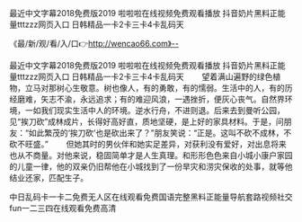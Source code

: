 最近中文字幕2018免费版2019
啦啦啦在线视频免费观看播放
抖音奶片黑料正能量tttzzz网页入口
日韩精品一卡2卡三卡4卡乱码天


《最/新/观/看/入/口👉http://wencao66.com》--

最近中文字幕2018免费版2019
啦啦啦在线视频免费观看播放
抖音奶片黑料正能量tttzzz网页入口
日韩精品一卡2卡三卡4卡乱码天
　　望着满山遍野的绿色植物，立马对那树心生敬意。树也像人，有的勇敢，有的懦弱。生活中的人，有的历经磨难，矢志不渝，永远追求；有的难迎风浪，一遇挫折，便灰心丧气。自然界环境，一如我们现实生活中人的环境。逆水行舟，不进则退。后来去到曼听公园，见“挨刀砍”成林成片，长得好高好直，质地坚硬，是上好的家具材料。于是，问朋友：“如此繁茂的‘挨刀砍’也是砍出来了？”朋友笑说：“正是。这叫不砍不成林，不砍不旺盛。”
　　但她其时的男伙伴和她实足差异，对获利没有爱好，对出息将来也从不商量。对他来说，稳固简单才是人生真理。和形形色色来自小城小康户家园的儿童一律，他的双亲仍旧帮他在小城找到了一份旱灾和涝灾保收的处事，就等他结业还家，匹配生子。





中日乱码卡一卡二免费无人区在线观看免费国语完整黑料正能量导航套路视频社交fun一二三四在线观看免费高清
